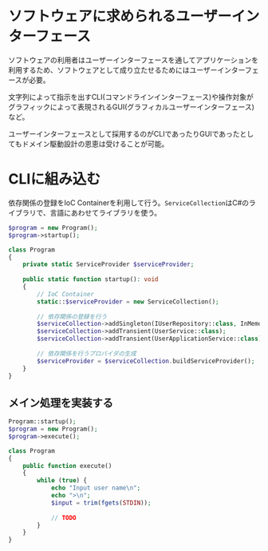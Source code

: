 # ソフトウェアに求められるユーザーインターフェース

ソフトウェアの利用者はユーザーインターフェースを通してアプリケーションを利用するため、ソフトウェアとして成り立たせるためにはユーザーインターフェースが必要。

文字列によって指示を出すCLI(コマンドラインインターフェース)や操作対象がグラフィックによって表現されるGUI(グラフィカルユーザーインターフェース)など。

ユーザーインターフェースとして採用するのがCLIであったりGUIであったとしてもドメイン駆動設計の恩恵は受けることが可能。

# CLIに組み込む

依存関係の登録をIoC Containerを利用して行う。`ServiceCollection`はC#のライブラリで、言語にあわせてライブラリを使う。

```php
$program = new Program();
$program->startup();

class Program
{
    private static ServiceProvider $serviceProvider;
    
    public static function startup(): void
    {
        // IoC Container
        static::$serviceProvider = new ServiceCollection();
        
        // 依存関係の登録を行う
        $serviceCollection->addSingleton(IUserRepository::class, InMemoryUserRepository::class);
        $serviceCollection->addTransient(UserService::class);
        $serviceCollection->addTransient(UserApplicationService::class);
        
        // 依存関係を行うプロバイダの生成
        $serviceProvider = $serviceCollection.buildServiceProvider();
    }
}
```

## メイン処理を実装する

```php
Program::startup();
$program = new Program();
$program->execute();

class Program
{
    public function execute() 
    {
        while (true) {
            echo "Input user name\n";
            echo ">\n";
            $input = trim(fgets(STDIN));
             
            // TODO
        }
    }
}
```